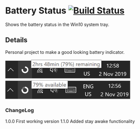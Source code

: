 # Battery Status [![Build Status](https://dev.azure.com/nerada/GitHub/_apis/build/status/Nerada.projects_batteryStatus?branchName=master)](https://dev.azure.com/nerada/GitHub/_build/latest?definitionId=2&branchName=master)
Shows the battery status in the Win10 system tray.

## Details
Personal project to make a good looking battery indicator.

<img src="BatteryStatus001.png" width="400" />
<img src="BatteryStatus002.png" width="400" />

### ChangeLog
1.0.0 First working version
1.1.0 Added stay awake functionality

